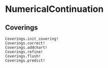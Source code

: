 # NumericalContinuation

## Coverings

```@docs
Coverings.init_covering!
Coverings.correct!
Coverings.addchart!
Coverings.refine!
Coverings.flush!
Coverings.predict!
```
